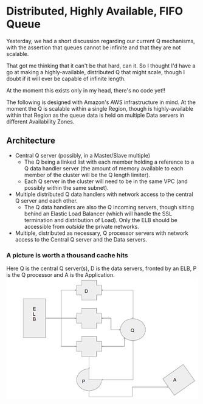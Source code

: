 # Distributed, Highly Available, FIFO Queue
Yesterday, we had a short discussion regarding our current Q mechanisms,
with the assertion that queues cannot be infinite and that they are not
scalable.

That got me thinking that it can't be that hard, can it. So I thought I'd
have a go at making a highly-available, distributed Q that might scale,
though I doubt if it will ever be capable of infinite length.

At the moment this exists only in my head, there's no code yet!!

The following is designed with Amazon's AWS infrastructure in mind.  At the
moment the Q is scalable within a single Region, though is highly-available
within that Region as the queue data is held on multiple Data servers in
different Availability Zones.



## Architecture
* Central Q server (possibly, in a Master/Slave multiple)
  * The Q being a linked list with each member holding a reference to a Q data
  handler server (the amount of memory available to each member of the
  cluster will be the Q length limiter).
  * Each Q server in the cluster will need to be in the same VPC (and possibly
  within the same subnet).
* Multiple distributed Q data handlers with network access to the central Q
  server and each other.
  * The Q data handlers are also the Q incoming servers, though sitting
    behind an Elastic Load Balancer (which will handle the SSL termination
    and  distribution of Load). Only the ELB should be accessible from
    *outside* the private networks.
* Multiple, distributed as necessary, Q processor servers with network access
  to the Central Q server and the Data servers.

### A picture is worth a thousand cache hits
Here Q is the central Q server(s), D is the data servers, fronted by an
ELB, P is the Q processor and A is the Application.
![dhaq high level architecture](https://raw.githubusercontent.com/ccdale/dhaqari/master/qarchitectur.png
"dhaq high level architecture")

[modeline]: # ( vim: set fenc=utf-8 spell spl=en tw=76 ft=markdown: )
